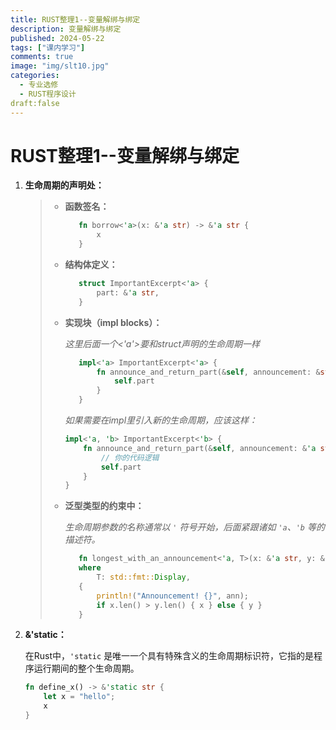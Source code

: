 ```yaml
---
title: RUST整理1--变量解绑与绑定
description: 变量解绑与绑定
published: 2024-05-22
tags: ["课内学习"]
comments: true
image: "img/slt10.jpg"
categories:
  - 专业选修
  - RUST程序设计
draft:false
---
```




# RUST整理1--变量解绑与绑定



1. **生命周期的声明处：**

   > - **函数签名：**
   >
   >   ```rust
   >      fn borrow<'a>(x: &'a str) -> &'a str {
   >          x
   >      }
   >   ```
   >
   > - **结构体定义：**
   >
   >   ```rust
   >      struct ImportantExcerpt<'a> {
   >          part: &'a str,
   >      }
   >   ```
   >
   > - **实现块（impl blocks）：**
   >
   >   *这里后面一个<'a'>要和struct声明的生命周期一样*
   >
   >   ```rust
   >      impl<'a> ImportantExcerpt<'a> {
   >          fn announce_and_return_part(&self, announcement: &str) -> &'a str {
   >              self.part
   >          }
   >      }
   >   ```
   >
   >   *如果需要在impl里引入新的生命周期，应该这样：*
   >
   >   ```rust
   >   impl<'a, 'b> ImportantExcerpt<'b> {
   >       fn announce_and_return_part(&self, announcement: &'a str) -> &'b str {
   >           // 你的代码逻辑
   >           self.part
   >       }
   >   }
   >   ```
   >
   > - **泛型类型的约束中：**
   >
   >   *生命周期参数的名称通常以 `'` 符号开始，后面紧跟诸如 `'a`、`'b` 等的描述符。*
   >
   >   ```rust
   >      fn longest_with_an_announcement<'a, T>(x: &'a str, y: &'a str, ann: T) -> &'a str
   >      where
   >          T: std::fmt::Display,
   >      {
   >          println!("Announcement! {}", ann);
   >          if x.len() > y.len() { x } else { y }
   >      }
   >   ```
   >
   > 



2. **&'static：**

   在Rust中，`'static` 是唯一一个具有特殊含义的生命周期标识符，它指的是程序运行期间的整个生命周期。

   ```rust
   fn define_x() -> &'static str {
       let x = "hello";
       x
   }
   ```

   

